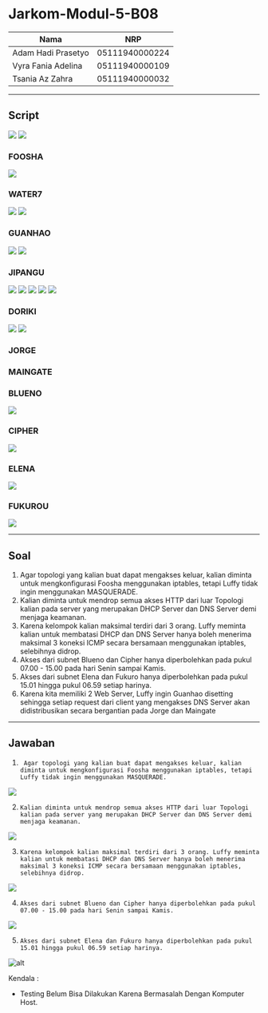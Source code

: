 # Jarkom-Modul-5-B08

Nama | NRP |
--- | --- | 
Adam Hadi Prasetyo | 05111940000224 |
Vyra Fania Adelina | 05111940000109 |
Tsania Az Zahra | 05111940000032 |
___________
## Script
![](img_modul5/config.PNG)
![](img_modul5/modul-5-subnet.png)
### FOOSHA
![](img_modul5/foosha_script.PNG)
### WATER7
![](img_modul5/water7_script.PNG)
![](img_modul5/water7_iscdhcprelay.PNG)
### GUANHAO
![](img_modul5/guanhao_script.PNG)
![](img_modul5/guanhao_iscdhcprelay.PNG)
### JIPANGU
![](https://github.com/tsnzzhr/Jarkom-Modul-5-B08-2021/blob/main/img_modul5/jipangu_script.PNG)
![](https://github.com/tsnzzhr/Jarkom-Modul-5-B08-2021/blob/main/img_modul5/jipangu_iscdhcpserver.PNG)
![](https://github.com/tsnzzhr/Jarkom-Modul-5-B08-2021/blob/main/img_modul5/jipangu_dhcpd_conf0.PNG)
![](https://github.com/tsnzzhr/Jarkom-Modul-5-B08-2021/blob/main/img_modul5/jipangu_dhcpd_conf.PNG)
![](https://github.com/tsnzzhr/Jarkom-Modul-5-B08-2021/blob/main/img_modul5/jipangu_dhcpd_conf2.PNG)
### DORIKI
![](https://github.com/tsnzzhr/Jarkom-Modul-5-B08-2021/blob/main/img_modul5/doriki_script.PNG)
![](https://github.com/tsnzzhr/Jarkom-Modul-5-B08-2021/blob/main/img_modul5/doriki_namedconfoptions.PNG)
### JORGE
### MAINGATE
### BLUENO
![](img_modul5/blueno_script.PNG)
### CIPHER
![](img_modul5/cipher_script.PNG)
### ELENA
![](img_modul5/elena_script.PNG)
### FUKUROU
![](img_modul5/fukurou_script.PNG)
___________
## Soal
1. Agar topologi yang kalian buat dapat mengakses keluar, kalian diminta untuk mengkonfigurasi Foosha menggunakan iptables, tetapi Luffy tidak ingin menggunakan MASQUERADE.
2. Kalian diminta untuk mendrop semua akses HTTP dari luar Topologi kalian pada server yang merupakan DHCP Server dan DNS Server demi menjaga keamanan.
3. Karena kelompok kalian maksimal terdiri dari 3 orang. Luffy meminta kalian untuk membatasi DHCP dan DNS Server hanya boleh menerima maksimal 3 koneksi ICMP secara bersamaan menggunakan iptables, selebihnya didrop.
4. Akses dari subnet Blueno dan Cipher hanya diperbolehkan pada pukul 07.00 - 15.00 pada hari Senin sampai Kamis.
5. Akses dari subnet Elena dan Fukuro hanya diperbolehkan pada pukul 15.01 hingga pukul 06.59 setiap harinya.
6. Karena kita memiliki 2 Web Server, Luffy ingin Guanhao disetting sehingga setiap request dari client yang mengakses DNS Server akan didistribusikan secara bergantian pada Jorge dan Maingate
____
## Jawaban
1. ` Agar topologi yang kalian buat dapat mengakses keluar, kalian diminta untuk mengkonfigurasi Foosha menggunakan iptables, tetapi Luffy tidak ingin menggunakan MASQUERADE.`
   
![](img_modul5/no1.PNG)

2. `Kalian diminta untuk mendrop semua akses HTTP dari luar Topologi kalian pada server yang merupakan DHCP Server dan DNS Server demi menjaga keamanan.`

![](img_modul5/no2.PNG)

3. `Karena kelompok kalian maksimal terdiri dari 3 orang. Luffy meminta kalian untuk membatasi DHCP dan DNS Server hanya boleh menerima maksimal 3 koneksi ICMP secara bersamaan menggunakan iptables, selebihnya didrop.`


![](img_modul5/no3.PNG)


4. `Akses dari subnet Blueno dan Cipher hanya diperbolehkan pada pukul 07.00 - 15.00 pada hari Senin sampai Kamis.`


![](img_modul5/no4.PNG)


5. `Akses dari subnet Elena dan Fukuro hanya diperbolehkan pada pukul 15.01 hingga pukul 06.59 setiap harinya.`


![alt](img_modul5/no5.PNG)

Kendala :
- Testing Belum Bisa Dilakukan Karena Bermasalah Dengan Komputer Host.
